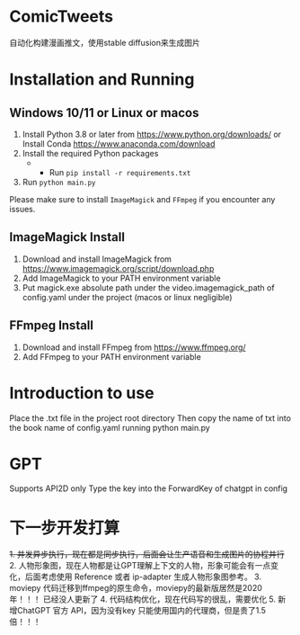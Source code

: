 # ComicTweets
自动化构建漫画推文，使用stable diffusion来生成图片

# Installation and Running

## Windows 10/11 or Linux or macos

1. Install Python 3.8 or later from https://www.python.org/downloads/ or Install Conda https://www.anaconda.com/download
2. Install the required Python packages
   - - Run `pip install -r requirements.txt`
3. Run `python main.py`

Please make sure to install `ImageMagick` and  `FFmpeg` if you encounter any issues.

## ImageMagick Install

1. Download and install ImageMagick from https://www.imagemagick.org/script/download.php
2. Add ImageMagick to your PATH environment variable
3. Put magick.exe absolute path under the video.imagemagick_path of config.yaml under the project (macos or linux negligible)

## FFmpeg Install

1. Download and install FFmpeg from https://www.ffmpeg.org/
2.  Add FFmpeg to your PATH environment variable


# Introduction to use
Place the .txt file in the project root directory
Then copy the name of txt into the book name of config.yaml
running python main.py

# GPT
Supports API2D only
Type the key into the ForwardKey of chatgpt in config


# 下一步开发打算
~~1. 并发异步执行，现在都是同步执行，后面会让生产语音和生成图片的协程并行~~
2. 人物形象图，现在人物都是让GPT理解上下文的人物，形象可能会有一点变化，后面考虑使用 Reference 或者 ip-adapter 生成人物形象图参考。
3. moviepy 代码迁移到ffmpeg的原生命令，moviepy的最新版居然是2020年！！！ 已经没人更新了
4. 代码结构优化，现在代码写的很乱，需要优化
5. 新增ChatGPT 官方 API，因为没有key 只能使用国内的代理商，但是贵了1.5倍！！！
